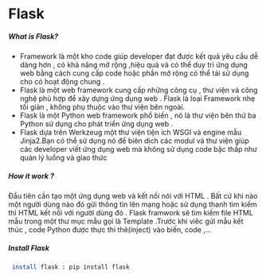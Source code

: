 # Flask

##### What is Flask?
- Framework là một kho code giúp developer đạt được kết quả yêu cầu dễ dàng hơn ,  có khả năng mở rộng ,hiệu quả và có thể duy trì ứng dụng web bằng cách cung cấp  code hoặc phần mở rộng có thể tái sử dụng cho có hoạt động chung .
- Flask là một web framework cung cấp những công cụ , thư viện và công nghệ phù hợp để xây dựng ứng dụng web . Flask là loại Framework nhẹ tối giản , không phụ thuộc vào thư viện bên ngoài.
- Flask là một Python web framework phổ biến , nó là thư viện bên thứ ba Python sử dụng cho phát triển ứng dụng web .
- Flask dựa trên Werkzeug một thư viện tiện ích WSGI và  engine mẫu Jinja2.Bạn có thể sử dụng nó để biên dịch các modul và thư viện giúp các developer viết ứng dụng web mà không sử dụng code bậc thấp như quản lý luồng và giao thức 
##### How it work ? 
Đầu tiên cần tạo một ứng dụng web và kết nối nói với HTML . Bất cứ khi nào một người dùng nào đó gửi thông tin lên mạng hoặc sử dụng thanh tìm kiếm thì HTML kết nối với người dùng đó . Flask framwork sẽ tìm kiếm file HTML mẫu trong một thư mục mẫu gọi là Template .Trước khi viêc gửi mẫu kết thúc , code Python được thực thi thê(inject) vào biến, code ,... 
##### Install Flask 

```sh
 install flask : pip install flask
```

